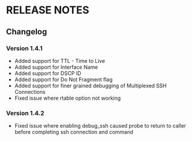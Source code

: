 # RELEASE NOTES
## Changelog
### Version 1.4.1
- Added support for TTL - Time to Live
- Added support for Interface Name
- Added support for DSCP ID
- Added support for Do Not Fragment flag
- Added support for finer grained debugging of Multiplexed SSH Connections
- Fixed issue where rtable option not working
### Version 1.4.2
- Fixed issue where enabling debug_ssh caused probe to return to caller before
  completing ssh connection and command